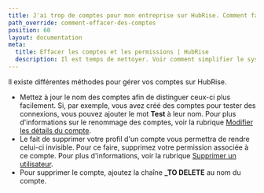 ```yaml
---
title: J'ai trop de comptes pour mon entreprise sur HubRise. Comment faire un nettoyage ?
path_override: comment-effacer-des-comptes
position: 60
layout: documentation
meta:
  title: Effacer les comptes et les permissions | HubRise
  description: Il est temps de nettoyer. Voir comment simplifier le système lorsque trop de comptes ont été créés pour votre entreprise sur HubRise. Renommez-les, supprimez-les ou retirez des permissions.
---
```


Il existe différentes méthodes pour gérer vos comptes sur HubRise.

- Mettez à jour le nom des comptes afin de distinguer ceux-ci plus facilement. Si, par exemple, vous avez créé des comptes pour tester des connexions, vous pouvez ajouter le mot **Test** à leur nom. Pour plus d'informations sur le renommage des comptes, voir la rubrique [Modifier les détails du compte](/docs/account#modify-account-details).
- Le fait de supprimer votre profil d'un compte vous permettra de rendre celui-ci invisible. Pour ce faire, supprimez votre permission associée à ce compte. Pour plus d'informations, voir la rubrique [Supprimer un utilisateur](/docs/permissions#remove-user).
- Pour supprimer le compte, ajoutez la chaîne **_TO DELETE** au nom du compte.
